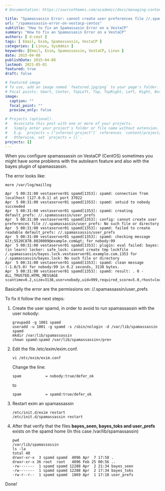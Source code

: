 ```yaml
---
# Documentation: https://sourcethemes.com/academic/docs/managing-content/

title: "Spamassassin Error: cannot create user preferences file //.spamassassin/user_prefs: Permission denied on VestaCP - CentOS"
url: "/spamassassin-error-on-vestacp-centos"
subtitle: "How to fix an Spamassasin Error on a VestaCP"
summary: "How to fix an Spamassasin Error on a VestaCP"
authors: [ d-cmst ]
tags: [ Email, Exim, Spamassassin, VestaCP ]
categories: [ Linux, SysAdmin ]
keywords: [Email, Exim, Spamassassin, VestaCP, Linux ]
date: 2015-04-08
publishDate: 2015-04-08
lastmod: 2021-05-01
featured: true
draft: false

# Featured image
# To use, add an image named `featured.jpg/png` to your page's folder.
# Focal points: Smart, Center, TopLeft, Top, TopRight, Left, Right, BottomLeft, Bottom, BottomRight.
image:
  caption: ""
  focal_point: ""
  preview_only: false

# Projects (optional).
#   Associate this post with one or more of your projects.
#   Simply enter your project's folder or file name without extension.
#   E.g. `projects = ["internal-project"]` references `content/project/deep-learning/index.md`.
#   Otherwise, set `projects = []`.
projects: []
---
```


When you configure spamassassin on VestaCP (CentOS) sometimes you might have some problems with the autolearn feature and also with the bayes plugin of spamassassin.

The error looks like:

```shell
more /var/log/maillog

Apr  5 00:31:00 vestaserver01 spamd[1353]: spamd: connection from localhost [127.0.0.1] at port 37022
Apr  5 00:31:00 vestaserver01 spamd[1353]: spamd: setuid to nobody succeeded
Apr  5 00:31:00 vestaserver01 spamd[1353]: spamd: creating default_prefs: //.spamassassin/user_prefs
Apr  5 00:31:00 vestaserver01 spamd[1353]: config: cannot create user preferences file //.spamassassin/user_prefs: No such file or directory
Apr  5 00:31:00 vestaserver01 spamd[1353]: spamd: failed to create readable default_prefs: //.spamassassin/user_prefs
Apr  5 00:31:00 vestaserver01 spamd[1353]: spamd: checking message &lt;5520C87B.8020009@example.com&gt; for nobody:99
Apr  5 00:31:00 vestaserver01 spamd[1353]: plugin: eval failed: bayes: (in learn) locker: safe_lock: cannot create tmp lockfile
/.spamassassin/bayes.lock.vestaserver01.example.com.1353 for /.spamassassin/bayes.lock: No such file or directory
Apr  5 00:31:00 vestaserver01 spamd[1353]: spamd: clean message (-1.0/5.0) for nobody:99 in 0.2 seconds, 3138 bytes.
Apr  5 00:31:00 vestaserver01 spamd[1353]: spamd: result: . 0 - ALL_TRUSTED,HTML_MESSAGE scantime=0.2,size=3138,user=nobody,uid=999,required_score=5.0,rhost=localhost,raddr=127.0.0.1,rport=37022,mid=&lt;5520C87B.8020009@example.com&gt;,autolearn=unavailable
```

Basically the error are the permissions on: //.spamassassin/user_prefs

To fix it follow the next steps:

1. Create the user spamd, in order to avoid to run spamassassin with the user nobody:

    ```shell
    groupadd -g 1001 spamd
    useradd -u 1001 -g spamd -s /sbin/nologin -d /var/lib/spamassassin spamd
    mkdir /var/lib/spamassassin
    chown spamd:spamd /var/lib/spamassassin</pre>
    ```

1. Edit the file /etc/exim/exim.conf.

    ```shell
    vi /etc/exim/exim.conf
    ```

    Change the line:

    ```shell
    spam           = nobody:true/defer_ok
    ```

    to

    ```shell
    spam           = spamd:true/defer_ok
    ```

1. Restart exim an spamassassin

    ```shell
    /etc/init.d/exim restart
    /etc/init.d/spamassassin restart
    ```

1. After that verify that the files **bayes_seen, bayes_toks and user_prefs** exists on the spamd home (In this case /var/lib/spamassassin)

    ```shell
    pwd
    /var/lib/spamassassin
    ls -la
    total 40
    drwxr-xr-x  3 spamd spamd  4096 Apr  7 17:58 .
    drwxr-xr-x 36 root  root   4096 Feb 25 00:56 ..
    -rw-------  1 spamd spamd 12288 Apr  2 21:34 bayes_seen
    -rw-------  1 spamd spamd 12288 Apr  2 17:34 bayes_toks
    -rw-r--r--  1 spamd spamd  1869 Apr  1 17:18 user_prefs
    ```

Done!
